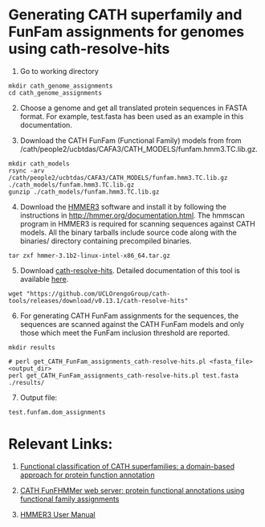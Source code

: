 Generating CATH superfamily and FunFam assignments for genomes using cath-resolve-hits
======

1. Go to working directory

~~~~~
mkdir cath_genome_assignments
cd cath_genome_assignments
~~~~~

2. Choose a genome and get all translated protein sequences in FASTA format. 
For example, test.fasta has been used as an example in this documentation.

3. Download the CATH FunFam (Functional Family) models from from /cath/people2/ucbtdas/CAFA3/CATH_MODELS/funfam.hmm3.TC.lib.gz.

~~~~~
mkdir cath_models
rsync -arv /cath/people2/ucbtdas/CAFA3/CATH_MODELS/funfam.hmm3.TC.lib.gz ./cath_models/funfam.hmm3.TC.lib.gz
gunzip ./cath_models/funfam.hmm3.TC.lib.gz
~~~~~

4. Download the [HMMER3](http://hmmer.org/) software and install it by following the instructions in http://hmmer.org/documentation.html. The hmmscan program in HMMER3 is required for scanning sequences against CATH models. All the binary tarballs include source code along with the binaries/ directory containing precompiled binaries. 

~~~~~
tar zxf hmmer-3.1b2-linux-intel-x86_64.tar.gz
~~~~~

5. Download [cath-resolve-hits](https://github.com/UCLOrengoGroup/cath-tools/releases/download/v0.13.1/cath-resolve-hits).
Detailed documentation of this tool is available [here](http://cath-tools.readthedocs.io/en/latest/tools/cath-resolve-hits/). 

~~~~~
wget "https://github.com/UCLOrengoGroup/cath-tools/releases/download/v0.13.1/cath-resolve-hits"
~~~~~

6. For generating CATH FunFam assignments for the sequences, the sequences are scanned against the CATH FunFam models and only those which meet the FunFam inclusion threshold are reported.

~~~~~
mkdir results

# perl get_CATH_FunFam_assignments_cath-resolve-hits.pl <fasta_file> <output_dir>
perl get_CATH_FunFam_assignments_cath-resolve-hits.pl test.fasta ./results/
~~~~~

7. Output file:

~~~~~
test.funfam.dom_assignments
~~~~~

# Relevant Links:

1. [Functional classification of CATH superfamilies: a domain-based approach for protein function annotation](https://doi.org/10.1093/bioinformatics/btv398)

2. [CATH FunFHMMer web server: protein functional annotations using functional family assignments](https://doi.org/10.1093/nar/gkv488)

3. [HMMER3 User Manual](ftp://ftp.hgc.jp/pub/mirror/wustl/hmmer3/3.1b1/Userguide.pdf)
